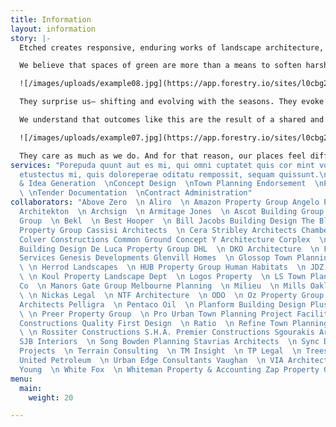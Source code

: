 ```yaml
---
title: Information
layout: information
story: |-
  Etched creates responsive, enduring works of landscape architecture, that cultivate connections between people and their environments.

  We believe that spaces of green are more than a means to soften harsh edges and angular lines. They’re a place of calm in an otherwise kinetic life. A lens to capture northern light.

  ![/images/uploads/example08.jpg](https://app.forestry.io/sites/l0cbg2rjvsn3na/body-media//images/uploads/example08.jpg)

  They surprise us— shifting and evolving with the seasons. They evoke the imagination. They’re a complex tapestry of colour, texture, form and materiality.

  We understand that outcomes like this are the result of a shared and collaborative journey between our team, and our network of designers and makers.

  ![/images/uploads/example07.jpg](https://app.forestry.io/sites/l0cbg2rjvsn3na/body-media//images/uploads/example07.jpg)

  They care as much as we do. And for that reason, our places feel different. With every detail a binding thread in a larger story, our places are etched in time.
services: "Porepuda quunt aut es mi, qui omni cuptatet quis cor mint volori autet
  etustectus mi, quis doloreperae oditatu rempossit, sequam quissunt.\n\n  \nSchematic
  & Idea Generation  \nConcept Design  \nTown Planning Endorsement  \nPlant Design
  \ \nTender Documentation  \nContract Administration"
collaborators: "Above Zero  \n Aliro  \n Amazon Property Group Angelo Property Group
  Architekton  \n Archsign  \n Armitage Jones  \n Ascot Building Group  \n BB Design
  Group  \n Bekl  \n Best Hooper  \n Bill Jacobs Building Design The Block  \n Cadence
  Property Group Cassisi Architects  \n Cera Stribley Architects Chamberlain Architects
  Colver Constructions Common Ground Concept Y Architecture Corplex  \n Dale Grant
  Building Design De Luca Property Group DHL  \n DKO Architecture  \n Frater Consulting
  Services Genesis Developments Glenvill Homes  \n Glossop Town Planning Hellier McFarland
  \ \n Herrod Landscapes  \n HUB Property Group Human Habitats  \n JDZ Building Design
  \ \n Koul Property Landscape Dept  \n Logos Property  \n LS Town Planning Maison
  Co  \n Manors Gate Group Melbourne Planning  \n Milieu  \n Mills Oakley  \n Neometro
  \ \n Nickas Legal  \n NTF Architecture  \n ODO  \n Oz Property Group Parallel Workshop
  Architects Pelligra  \n Pentaco Oil  \n Planform Building Design Plus Architecture
  \ \n Preer Property Group  \n Pro Urban Town Planning Project Facilitator  \n Protilt
  Constructions Quality First Design  \n Ratio  \n Refine Town Planning Rigby Cooke
  \ \n Rossiter Constructions S.H.A. Premier Constructions Sgourakis Architects  \n
  SJB Interiors  \n Song Bowden Planning Stavrias Architects  \n Sync Design  \n Tango
  Projects  \n Terrain Consulting  \n TM Insight  \n TP Legal  \n Treespace Solutions
  United Petroleum  \n Urban Edge Consultants Vaughan  \n VIA Architects  \n Watson
  Young  \n White Fox  \n Whiteman Property & Accounting Zap Property Group"
menu:
  main:
    weight: 20

---
```

